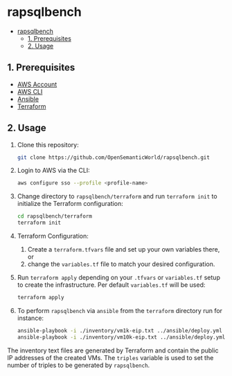 # rapsqlbench

- [rapsqlbench](#rapsqlbench)
  - [1. Prerequisites](#1-prerequisites)
  - [2. Usage](#2-usage)

## 1. Prerequisites

- [AWS Account](https://aws.amazon.com/premiumsupport/knowledge-center/create-and-activate-aws-account/)
- [AWS CLI](https://docs.aws.amazon.com/cli/latest/userguide/cli-chap-install.html)
- [Ansible](https://docs.ansible.com/ansible/latest/installation_guide/intro_installation.html#pip-install)
- [Terraform](https://learn.hashicorp.com/tutorials/terraform/install-cli)

## 2. Usage

1. Clone this repository:

    ```bash
    git clone https://github.com/OpenSemanticWorld/rapsqlbench.git
    ```

2. Login to AWS via the CLI:

    ```bash
    aws configure sso --profile <profile-name>
    ```

3. Change directory to `rapsqlbench/terraform` and run `terraform init` to initialize the Terraform configuration:

    ```bash
    cd rapsqlbench/terraform
    terraform init
    ```

4. Terraform Configuration:
   1. Create a `terraform.tfvars` file and set up your own variables there, or
   2. change the `variables.tf` file to match your desired configuration.
5. Run `terraform apply` depending on your `.tfvars` or `variables.tf` setup to create the infrastructure. Per default `variables.tf` will be used:

    ```bash
    terraform apply
    ```

6. To perform `rapsqlbench` via `ansible` from the `terraform` directory run for instance:

    ```bash
    ansible-playbook -i ./inventory/vm1k-eip.txt ../ansible/deploy.yml -e "triples=1000"
    ansible-playbook -i ./inventory/vm10k-eip.txt ../ansible/deploy.yml -e "triples=10000"
    ```
  
  The inventory text files are generated by Terraform and contain the public IP addresses of the created VMs. The `triples` variable is used to set the number of triples to be generated by `rapsqlbench`.
